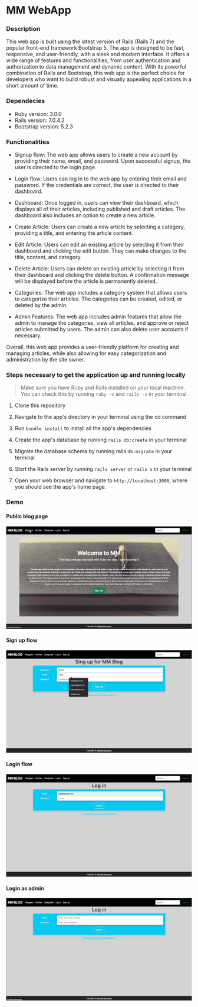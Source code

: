 # MM WebApp

### Description

This web app is built using the latest version of Rails (Rails 7) and the popular front-end framework Bootstrap 5. The app is designed to be fast, responsive, and user-friendly, with a sleek and modern interface. It offers a wide range of features and functionalities, from user authentication and authorization to data management and dynamic content. With its powerful combination of Rails and Bootstrap, this web app is the perfect choice for developers who want to build robust and visually appealing applications in a short amount of time.

### Dependecies

* Ruby version: 3.0.0
* Rails version: 7.0.4.2
* Bootstrap version: 5.2.3

### Functionalities

* Signup flow: The web app allows users to create a new account by providing their name, email, and password. Upon successful signup, the user is directed to the login page.

* Login flow: Users can log in to the web app by entering their email and password. If the credentials are correct, the user is directed to their dashboard.

* Dashboard: Once logged in, users can view their dashboard, which displays all of their articles, including published and draft articles. The dashboard also includes an option to create a new article.

* Create Article: Users can create a new article by selecting a category, providing a title, and entering the article content.

* Edit Article: Users can edit an existing article by selecting it from their dashboard and clicking the edit button. They can make changes to the title, content, and category.

* Delete Article: Users can delete an existing article by selecting it from their dashboard and clicking the delete button. A confirmation message will be displayed before the article is permanently deleted.

* Categories: The web app includes a category system that allows users to categorize their articles. The categories can be created, edited, or deleted by the admin.

* Admin Features: The web app includes admin features that allow the admin to manage the categories, view all articles, and approve or reject articles submitted by users. The admin can also delete user accounts if necessary.

Overall, this web app provides a user-friendly platform for creating and managing articles, while also allowing for easy categorization and administration by the site owner.

### Steps necessary to get the application up and running locally

> Make sure you have Ruby and Rails installed on your local machine. You can check this by running `ruby -v` and `rails -v` in your terminal.

1. Clone this repository

2. Navigate to the app's directory in your terminal using the cd command

3. Run `bundle install` to install all the app's dependencies

4. Create the app's database by running `rails db:create` in your terminal

5. Migrate the database schema by running rails `db:migrate` in your terminal

6. Start the Rails server by running `rails server` or `rails s` in your terminal

7. Open your web browser and navigate to `http://localhost:3000`, where you should see the app's home page.

### Demo

#### Public blog page
![](./demo-assets/public-blog.gif)

#### Sign up flow
![](./demo-assets/sign-up.gif)

#### Login flow
![](./demo-assets/log-in-user.gif)

#### Login as admin
![](./demo-assets/log-in-admin-user.gif)
